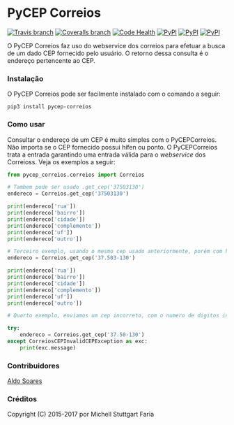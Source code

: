 PyCEP Correios
=============

[![Travis branch](https://img.shields.io/travis/mstuttgart/pycep-correios/develop.svg?style=flat-square)](https://travis-ci.org/mstuttgart/pycep-correios)
[![Coveralls branch](https://img.shields.io/coveralls/mstuttgart/pycep-correios/develop.svg?style=flat-square)](https://coveralls.io/github/mstuttgart/pycep-correios?branch=develop)
[![Code Health](https://landscape.io/github/mstuttgart/pycep-correios/develop/landscape.svg?style=flat-square)](https://landscape.io/github/mstuttgart/pycep-correios/develop)
[![PyPI](https://img.shields.io/pypi/v/pycep-correios.svg?style=flat-square)](https://pypi.python.org/pypi/pycep-correios)
[![PyPI](https://img.shields.io/pypi/pyversions/pycep-correios.svg?style=flat-square)](https://pypi.python.org/pypi/pycep-correios)
[![PyPI](https://img.shields.io/pypi/l/pycep-correios.svg?style=flat-square)](https://github.com/mstuttgart/pycep-correios/blob/develop/LICENSE)

O PyCEP Correios faz uso do webservice dos correios para efetuar a busca de um dado CEP fornecido pelo usuário. O retorno dessa consulta é o endereço pertencente ao CEP.

### Instalação
O PyCEP Correios pode ser facilmente instalado com o comando a seguir:

```
pip3 install pycep-correios
```

### Como usar

Consultar o endereço de um CEP é muito simples com o PyCEPCorreios. Não importa se o CEP fornecido possui hífen ou ponto. O PyCEPCorreios trata a entrada garantindo uma entrada válida para o *webservice* dos Correioss.
Veja os exemplos a seguir:

```python
from pycep_correios.correios import Correios

# Tambem pode ser usado .get_cep('37503130')
endereco = Correios.get_cep('37503130')

print(endereco['rua'])
print(endereco['bairro'])
print(endereco['cidade'])
print(endereco['complemento'])
print(endereco['uf'])
print(endereco['outro'])

# Terceiro exemplo, usando o mesmo cep usado anteriormente, porém com hífen e ponto.
endereco = Correios.get_cep('37.503-130')

print(endereco['rua'])
print(endereco['bairro'])
print(endereco['cidade'])
print(endereco['complemento'])
print(endereco['uf'])
print(endereco['outro'])

# Quarto exemplo, enviamos um cep incorreto, com o numero de digitos inferior a 8.

try:
    endereco = Correios.get_cep('37.50-130')
except CorreiosCEPInvalidCEPException as exc:
    print(exc.message)

```

### Contribuidores

[Aldo Soares](https://github.com/Aldo774)

### Créditos

Copyright (C) 2015-2017 por Michell Stuttgart Faria
